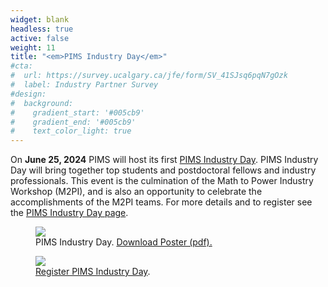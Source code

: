 ```yaml
---
widget: blank
headless: true
active: false
weight: 11
title: "<em>PIMS Industry Day</em>"
#cta:
#  url: https://survey.ucalgary.ca/jfe/form/SV_41SJsq6pqN7gOzk
#  label: Industry Partner Survey
#design:
#  background:
#    gradient_start: '#005cb9'
#    gradient_end: '#005cb9'
#    text_color_light: true
---
```


On **June 25, 2024** PIMS will host its first [PIMS Industry
Day](https://pims.math.ca/events/240625-pid). PIMS Industry Day will bring
together top students and postdoctoral fellows and industry professionals. This
event is the culmination of the Math to Power Industry Workshop (M2PI), and is
also an opportunity to celebrate the accomplishments of the M2PI teams. For more
details and to register see the [PIMS Industry Day
page](https://pims.math.ca/events/240625-pid).

<div class="row align-items-end">
<div class="col-6">
  <figure>
  <a href="/media/PIMS_Industry_Day_2024.png"><img src="/media/PIMS_Industry_Day_2024.png" /></a>
  <figcaption>PIMS Industry Day. <a
  href="/media/PIMS_Industry_Day_2024.pdf">Download Poster
  (pdf).</a></figcaption>
</div>
<div class="col-1"> </div>
<div class="col-4" style="bottom: 0"> 
  <figure>
  <img src="/media/IndustryDayQR.png" />
  <figcaption><a href="https://pims.math.ca/events/240625-pid">Register PIMS Industry Day</a>.</figcaption>
  </figure>
</div>
<div class="col-1">
</div>
</div>

